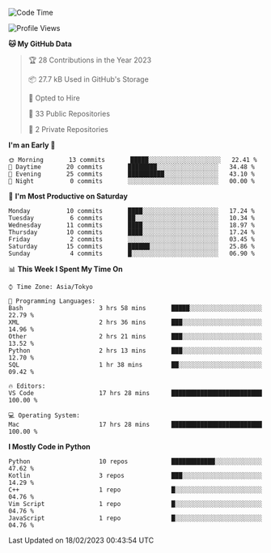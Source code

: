 <!--START_SECTION:waka-->
![Code Time](http://img.shields.io/badge/Code%20Time-584%20hrs%2038%20mins-blue)

![Profile Views](http://img.shields.io/badge/Profile%20Views-0-blue)

**🐱 My GitHub Data** 

> 🏆 28 Contributions in the Year 2023
 > 
> 📦 27.7 kB Used in GitHub's Storage 
 > 
> 💼 Opted to Hire
 > 
> 📜 33 Public Repositories 
 > 
> 🔑 2 Private Repositories  
 > 
**I'm an Early 🐤** 

```text
🌞 Morning       13 commits       █████░░░░░░░░░░░░░░░░░░░░   22.41 % 
🌆 Daytime       20 commits       ████████░░░░░░░░░░░░░░░░░   34.48 % 
🌃 Evening       25 commits       ██████████░░░░░░░░░░░░░░░   43.10 % 
🌙 Night          0 commits       ░░░░░░░░░░░░░░░░░░░░░░░░░   00.00 % 

```
📅 **I'm Most Productive on Saturday** 

```text
Monday          10 commits       ████░░░░░░░░░░░░░░░░░░░░░   17.24 % 
Tuesday          6 commits       ██░░░░░░░░░░░░░░░░░░░░░░░   10.34 % 
Wednesday       11 commits       ████░░░░░░░░░░░░░░░░░░░░░   18.97 % 
Thursday        10 commits       ████░░░░░░░░░░░░░░░░░░░░░   17.24 % 
Friday           2 commits       ░░░░░░░░░░░░░░░░░░░░░░░░░   03.45 % 
Saturday        15 commits       ██████░░░░░░░░░░░░░░░░░░░   25.86 % 
Sunday           4 commits       █░░░░░░░░░░░░░░░░░░░░░░░░   06.90 % 

```


📊 **This Week I Spent My Time On** 

```text
⌚︎ Time Zone: Asia/Tokyo

💬 Programming Languages: 
Bash                     3 hrs 58 mins       █████░░░░░░░░░░░░░░░░░░░░   22.79 % 
XML                      2 hrs 36 mins       ███░░░░░░░░░░░░░░░░░░░░░░   14.96 % 
Other                    2 hrs 21 mins       ███░░░░░░░░░░░░░░░░░░░░░░   13.52 % 
Python                   2 hrs 13 mins       ███░░░░░░░░░░░░░░░░░░░░░░   12.70 % 
SQL                      1 hr 38 mins        ██░░░░░░░░░░░░░░░░░░░░░░░   09.42 % 

🔥 Editors: 
VS Code                  17 hrs 28 mins      █████████████████████████   100.00 % 

💻 Operating System: 
Mac                      17 hrs 28 mins      █████████████████████████   100.00 % 

```

**I Mostly Code in Python** 

```text
Python                   10 repos            ████████████░░░░░░░░░░░░░   47.62 % 
Kotlin                   3 repos             ███░░░░░░░░░░░░░░░░░░░░░░   14.29 % 
C++                      1 repo              █░░░░░░░░░░░░░░░░░░░░░░░░   04.76 % 
Vim Script               1 repo              █░░░░░░░░░░░░░░░░░░░░░░░░   04.76 % 
JavaScript               1 repo              █░░░░░░░░░░░░░░░░░░░░░░░░   04.76 % 

```



 Last Updated on 18/02/2023 00:43:54 UTC
<!--END_SECTION:waka-->
